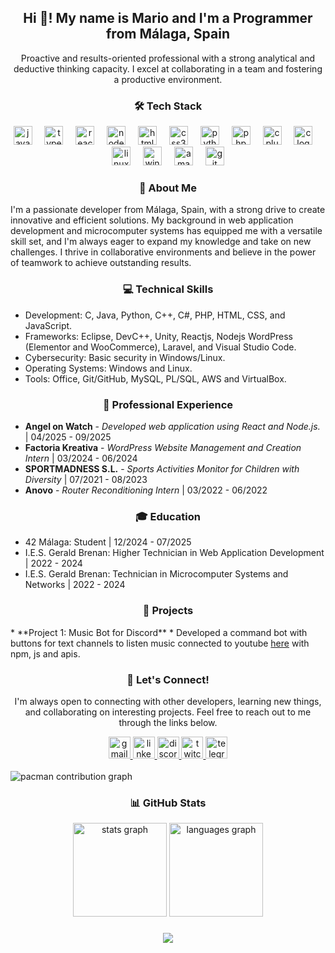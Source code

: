 <h2 align="center">Hi 👋! My name is Mario and I'm a Programmer from Málaga, Spain</h2>

<p align="center">Proactive and results-oriented professional with a strong analytical and deductive thinking capacity. I excel at collaborating in a team and fostering a productive environment.</p>

###

<h3 align="center">🛠️ Tech Stack</h3>

<div align="center">
  <img src="https://cdn.jsdelivr.net/gh/devicons/devicon/icons/javascript/javascript-original.svg" width="30" alt="javascript logo" />
  <img width="12" />
  <img src="https://cdn.jsdelivr.net/gh/devicons/devicon/icons/typescript/typescript-original.svg" width="30" alt="typescript logo" />
  <img width="12" />
  <img src="https://cdn.jsdelivr.net/gh/devicons/devicon/icons/react/react-original.svg" width="30" alt="react logo" />
  <img width="12" />
  <img src="https://cdn.jsdelivr.net/gh/devicons/devicon/icons/nodejs/nodejs-original.svg" width="30" alt="nodejs logo" />
  <img width="12" />
  <img src="https://cdn.jsdelivr.net/gh/devicons/devicon/icons/html5/html5-original.svg" width="30" alt="html5 logo" />
  <img width="12" />
  <img src="https://cdn.jsdelivr.net/gh/devicons/devicon/icons/css3/css3-original.svg" width="30" alt="css3 logo" />
  <img width="12" />
  <img src="https://cdn.jsdelivr.net/gh/devicons/devicon/icons/python/python-original.svg" width="30" alt="python logo" />
  <img width="12" />
  <img src="https://cdn.jsdelivr.net/gh/devicons/devicon/icons/php/php-original.svg" width="30" alt="php logo" />
  <img width="12" />
  <img src="https://cdn.jsdelivr.net/gh/devicons/devicon/icons/cplusplus/cplusplus-original.svg" width="30" alt="cplusplus logo" />
  <img width="12" />
  <img src="https://cdn.jsdelivr.net/gh/devicons/devicon/icons/c/c-original.svg" width="30" alt="c logo" />
  <img width="12" />
  <img src="https://cdn.jsdelivr.net/gh/devicons/devicon/icons/linux/linux-original.svg" width="30" alt="linux logo" />
  <img width="12" />
  <img src="https://cdn.jsdelivr.net/gh/devicons/devicon/icons/windows8/windows8-original.svg" width="30" alt="windows8 logo" />
  <img width="12" />
  <img src="https://cdn.jsdelivr.net/gh/devicons/devicon/icons/amazonwebservices/amazonwebservices-line-wordmark.svg" width="30" alt="amazonwebservices logo" />
  <img width="12" />
  <img src="https://cdn.jsdelivr.net/gh/devicons/devicon/icons/git/git-original.svg" width="30" alt="git logo" />
</div>


###

<h3 align="center">📖 About Me</h3>

<p align="left">
  I'm a passionate developer from Málaga, Spain, with a strong drive to create innovative and efficient solutions. My background in web application development and microcomputer systems has equipped me with a versatile skill set, and I'm always eager to expand my knowledge and take on new challenges. I thrive in collaborative environments and believe in the power of teamwork to achieve outstanding results.
</p>

<h3 align="center">💻 Technical Skills</h3>

* Development: C, Java, Python, C++, C#, PHP, HTML, CSS, and JavaScript.
* Frameworks: Eclipse, DevC++, Unity, Reactjs, Nodejs WordPress (Elementor and WooCommerce), Laravel, and Visual Studio Code.
* Cybersecurity: Basic security in Windows/Linux.
* Operating Systems: Windows and Linux.
* Tools: Office, Git/GitHub, MySQL, PL/SQL, AWS and VirtualBox.

<h3 align="center">💼 Professional Experience</h3>

* **Angel on Watch** - *Developed web application using React and Node.js.* | 04/2025 - 09/2025
* **Factoria Kreativa** - *WordPress Website Management and Creation Intern* | 03/2024 - 06/2024
* **SPORTMADNESS S.L.** - *Sports Activities Monitor for Children with Diversity* | 07/2021 - 08/2023
* **Anovo** - *Router Reconditioning Intern* | 03/2022 - 06/2022


<h3 align="center">🎓 Education</h3>

* 42 Málaga: Student | 12/2024 - 07/2025
* I.E.S. Gerald Brenan: Higher Technician in Web Application Development | 2022 - 2024
* I.E.S. Gerald Brenan: Technician in Microcomputer Systems and Networks | 2022 - 2024

<h3 align="center">🚀 Projects</h3>
* **Project 1: Music Bot for Discord**
        * Developed a command bot with buttons for text channels to listen music connected to youtube <a href = "https://github.com/Mariogarluu/Bot-musica">here</a> with npm, js and apis.

<h3 align="center">🤝 Let's Connect!</h3>

<p align="center">
  I'm always open to connecting with other developers, learning new things, and collaborating on interesting projects.  Feel free to reach out to me through the links below.
</p>

<div align="center">
  <a href="mailto:garcialuquemario7@gmail.com" target="_blank">
    <img src="https://img.shields.io/static/v1?message=Gmail&logo=gmail&label=&color=D14836&logoColor=white&labelColor=&style=for-the-badge" height="35" alt="gmail logo"  />
  </a>
  <a href="https://www.linkedin.com/in/mario-garcia-luque/" target="_blank">
    <img src="https://img.shields.io/static/v1?message=LinkedIn&logo=linkedin&label=&color=0077B5&logoColor=white&labelColor=&style=for-the-badge" height="35" alt="linkedin logo"  />
  </a>
  <a href="https://discord.com/users/362289409061552128" target="_blank">
    <img src="https://img.shields.io/static/v1?message=Discord&logo=discord&label=&color=7289DA&logoColor=white&labelColor=&style=for-the-badge" height="35" alt="discord logo"  />
  </a>
  <a href="https://www.twitch.tv/mariogarluu" target="_blank">
    <img src="https://img.shields.io/static/v1?message=Twitch&logo=twitch&label=&color=9146FF&logoColor=white&labelColor=&style=for-the-badge" height="35" alt="twitch logo"  />
  </a>
  <a href="https://t.me/Mariogarlu" target="_blank">
    <img src="https://img.shields.io/static/v1?message=Telegram&logo=telegram&label=&color=2CA5E0&logoColor=white&labelColor=&style=for-the-badge" height="35" alt="telegram logo"  />
  </a>
</div>
<br />
<picture>
  <source media="(prefers-color-scheme: dark)" srcset="https://raw.githubusercontent.com/Mariogarluu/Mariogarluu/output/pacman-contribution-graph-dark.svg">
  <source media="(prefers-color-scheme: light)" srcset="https://raw.githubusercontent.com/Mariogarluu/Mariogarluu/output/pacman-contribution-graph.svg">
  <img alt="pacman contribution graph" src="https://raw.githubusercontent.com/Mariogarluu/Mariogarluu/output/pacman-contribution-graph.svg">
</picture>
<br />

###

<h3 align="center">📊 GitHub Stats</h3>

<div align="center">
  <img src="https://github-readme-stats.vercel.app/api?username=Mariogarluu&hide_title=false&hide_rank=false&show_icons=true&include_all_commits=true&count_private=true&disable_animations=false&theme=dracula&locale=en&hide_border=false&order=1" height="150" alt="stats graph"  />
  <img src="https://github-readme-stats.vercel.app/api/top-langs?username=Mariogarluu&locale=en&hide_title=false&layout=compact&card_width=320&langs_count=5&theme=dracula&hide_border=false&order=2" height="150" alt="languages graph"  />
</div>

###

<div align="center">
  <img src="https://visitor-badge.laobi.icu/badge?page_id=Mariogarluu.Mariogarluu&"  />
</div>



